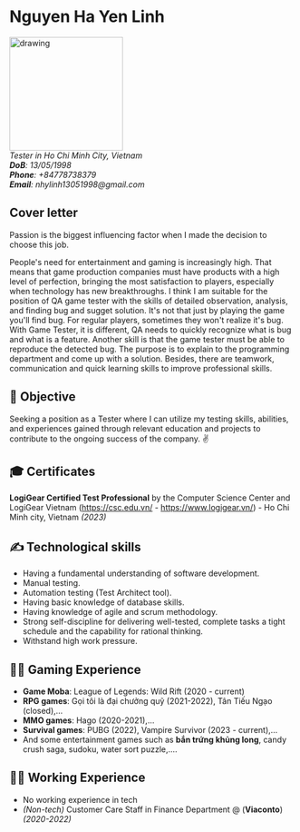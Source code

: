 # Nguyen Ha Yen Linh

<img src="https://github.com/lqnhat97/my-digital-cv/blob/cv/linh/img/linhava.jpg?raw=true" alt="drawing" style="width:200px;"/> <br>
_Tester in Ho Chi Minh City, Vietnam_ <br>
_**DoB**: 13/05/1998_ <br>
_**Phone**: +84778738379_ <br>
_**Email**: nhylinh13051998@gmail.com_ <br>

## Cover letter
Passion is the biggest influencing factor when I made the decision to choose this job. <br>

People's need for entertainment and gaming is increasingly high. That means that game production companies must have products with a high level of perfection, bringing the most satisfaction to players, especially when technology has new breakthroughs. I think I am suitable for the position of QA game tester with the skills of detailed observation, analysis, and finding bug and sugget solution. It's not that just by playing the game you'll find bug. For regular players, sometimes they won't realize it's bug. With Game Tester, it is different, QA needs to quickly recognize what is bug and what is a feature. Another skill is that the game tester must be able to reproduce the detected bug. The purpose is to explain to the programming department and come up with a solution. Besides, there are teamwork, communication and quick learning skills to improve professional skills. <br>

## 🎯 Objective

Seeking a position as a Tester where I can utilize my testing skills, abilities, and experiences gained through relevant education and projects to contribute to the ongoing success of the company. ✌️ <br>

## 🎓 Certificates

**LogiGear Certified Test Professional** by the Computer Science Center and LogiGear Vietnam (https://csc.edu.vn/ - https://www.logigear.vn/) - Ho Chi Minh city, Vietnam _(2023)_

## ✍️ Technological skills

- Having a fundamental understanding of software development.
- Manual testing.
- Automation testing (Test Architect tool).
- Having basic knowledge of database skills.
- Having knowledge of agile and scrum methodology.
- Strong self-discipline for delivering well-tested, complete tasks a tight schedule and the capability for rational thinking.
- Withstand high work pressure.

## 👨‍💻 Gaming Experience

- **Game Moba**: League of Legends: Wild Rift (2020 - current)
- **RPG games**: Gọi tôi là đại chưởng quỹ (2021-2022), Tân Tiếu Ngạo (closed),... 
- **MMO games**: Hago (2020-2021),…
- **Survival games**: PUBG (2022), Vampire Survivor (2023 - current),...
- And some entertainment games such as **bắn trứng khủng long**, candy crush saga, sudoku, water sort puzzle,....

## 👨‍💻 Working Experience

- No working experience in tech
- _(Non-tech)_ Customer Care Staff in Finance Department @ (**Viaconto**) _(2020-2022)_